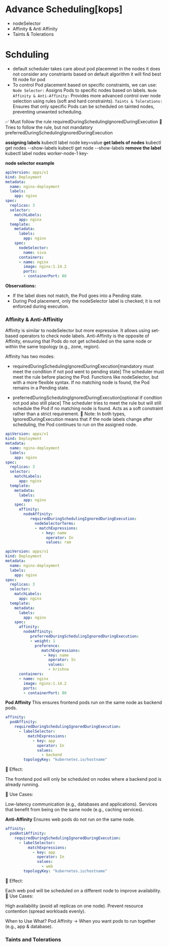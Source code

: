 # Advance Scheduling[kops]
- nodeSelector
- Affinity & Anti Affinity
- Taints & Tolerations

# Schduling
- default scheduler takes care about pod placemnet in the nodes it does not consider any constriants based on default algorithm it will find best fit node for pod 
- To control Pod placement based on specific constraints, we can use:
`Node Selector:` Assigns Pods to specific nodes based on labels.
`Node Affinity & Anti-Affinity:` Provides more advanced control over node selection using rules (soft and hard constraints).
`Taints & Tolerations:` Ensures that only specific Pods can be scheduled on tainted nodes, preventing unwanted scheduling.


✅ Must follow the rule	requiredDuringSchedulingIgnoredDuringExecution
🔵 Tries to follow the rule, but not mandatory	preferredDuringSchedulingIgnoredDuringExecution

**assigning labels**
kubectl label node <node-name> key=value
**get labels of nodes**
kubectl get nodes --show-labels
kubectl get node <node-name> --show-labels
**remove the label**
kubectl label nodes worker-node-1 key-

**node selector example**
```yaml
apiVersion: apps/v1
kind: Deployment
metadata:
  name: nginx-deployment
  labels:
    app: nginx
spec:
  replicas: 3
  selector:
    matchLabels:
      app: nginx
  template:
    metadata:
      labels:
        app: nginx
    spec:
      nodeSelector:
        name: siva
      containers:
      - name: nginx
        image: nginx:1.14.2
        ports:
        - containerPort: 80
```
**Observations:**
- If the label does not match, the Pod goes into a Pending state.
- During Pod placement, only the nodeSelector label is checked; it is not enforced during execution.

### Affinity & Anti-Affinitiy

Affinity is similar to nodeSelector but more expressive. It allows using set-based operators to check node labels.
Anti-Affinity is the opposite of Affinity, ensuring that Pods do not get scheduled on the same node or within the same topology (e.g., zone, region).

Affinity has two modes:

- requiredDuringSchedulingIgnoredDuringExecution[mandatory must meet the condition if not pod went to pending state]
The scheduler must meet the rule before placing the Pod.
Functions like nodeSelector, but with a more flexible syntax.
If no matching node is found, the Pod remains in a Pending state.

- preferredDuringSchedulingIgnoredDuringExecution[optional if condtion not pod also still place]
The scheduler tries to meet the rule but will still schedule the Pod if no matching node is found.
Acts as a soft constraint rather than a strict requirement.
📝 Note:
In both types, IgnoredDuringExecution means that if the node labels change after scheduling, the Pod continues to run on the assigned node.

```yaml
apiVersion: apps/v1
kind: Deployment
metadata:
  name: nginx-deployment
  labels:
    app: nginx
spec:
  replicas: 3
  selector:
    matchLabels:
      app: nginx
  template:
    metadata:
      labels:
        app: nginx
    spec:
      affinity:
        nodeAffinity:
           requiredDuringSchedulingIgnoredDuringExecution:
             nodeSelectorTerms:
             - matchExpressions:
                - key: name
                  operator: In
                  values: ram
```

```yaml
apiVersion: apps/v1
kind: Deployment
metadata:
  name: nginx-deployment
  labels:
    app: nginx
spec:
  replicas: 3
  selector:
    matchLabels:
      app: nginx
  template:
    metadata:
      labels:
        app: nginx
    spec:
      affinity:
        nodeAffinity:
           preferredDuringSchedulingIgnoredDuringExecution:
           - weight: 1
             preference:
                matchExpressions:
                 - key: name
                   operator: In
                   values:
                   - krishna
      containers:
      - name: nginx
        image: nginx:1.14.2
        ports:
        - containerPort: 80
```

**Pod Affinity**
This ensures frontend pods run on the same node as backend pods.

```yaml
affinity:
  podAffinity:
    requiredDuringSchedulingIgnoredDuringExecution:
      - labelSelector:
          matchExpressions:
            - key: app
              operator: In
              values:
                - backend
        topologyKey: "kubernetes.io/hostname"
```
📌 Effect:

The frontend pod will only be scheduled on nodes where a backend pod is already running.

📌 Use Cases:

Low-latency communication (e.g., databases and applications).
Services that benefit from being on the same node (e.g., caching services).

**Anti-Affinity**
Ensures web pods do not run on the same node.

```yaml
affinity:
  podAntiAffinity:
    requiredDuringSchedulingIgnoredDuringExecution:
      - labelSelector:
          matchExpressions:
            - key: app
              operator: In
              values:
                - web
        topologyKey: "kubernetes.io/hostname"
```

📌 Effect:

Each web pod will be scheduled on a different node to improve availability.
📌 Use Cases:

High availability (avoid all replicas on one node).
Prevent resource contention (spread workloads evenly).

When to Use What?
Pod Affinity → When you want pods to run together (e.g., app & database).

### Taints and Tolerations






